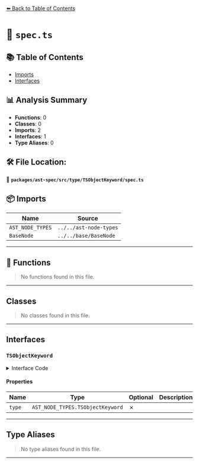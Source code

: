 [⬅️ Back to Table of Contents](../../../../../index.md)

# 📄 `spec.ts`

## 📚 Table of Contents

- [Imports](#imports)
- [Interfaces](#interfaces)

## 📊 Analysis Summary

- **Functions**: 0
- **Classes**: 0
- **Imports**: 2
- **Interfaces**: 1
- **Type Aliases**: 0

## 🛠️ File Location:
📂 **`packages/ast-spec/src/type/TSObjectKeyword/spec.ts`**

## 📦 Imports

| Name | Source |
|------|--------|
| `AST_NODE_TYPES` | `../../ast-node-types` |
| `BaseNode` | `../../base/BaseNode` |


---

## 🔧 Functions

> No functions found in this file.


---

## Classes

> No classes found in this file.


---

## Interfaces

### `TSObjectKeyword`

<details><summary>Interface Code</summary>

```ts
export interface TSObjectKeyword extends BaseNode {
  type: AST_NODE_TYPES.TSObjectKeyword;
}
```
</details>

#### Properties

| Name | Type | Optional | Description |
|------|------|----------|-------------|
| `type` | `AST_NODE_TYPES.TSObjectKeyword` | ✗ |  |


---

## Type Aliases

> No type aliases found in this file.


---